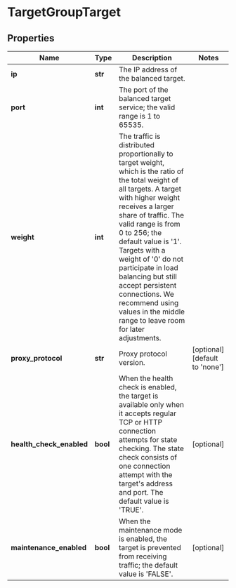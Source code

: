 # TargetGroupTarget

## Properties
| Name | Type | Description | Notes |
| ------------ | ------------- | ------------- | ------------- |
| **ip** | **str** | The IP address of the balanced target. |  |
| **port** | **int** | The port of the balanced target service; the valid range is 1 to 65535. |  |
| **weight** | **int** | The traffic is distributed proportionally to target weight, which is the ratio of the total weight of all targets. A target with higher weight receives a larger share of traffic. The valid range is from 0 to 256; the default value is &#39;1&#39;. Targets with a weight of &#39;0&#39; do not participate in load balancing but still accept persistent connections. We recommend using values in the middle range to leave room for later adjustments. |  |
| **proxy_protocol** | **str** | Proxy protocol version. | [optional] [default to 'none'] |
| **health_check_enabled** | **bool** | When the health check is enabled, the target is available only when it accepts regular TCP or HTTP connection attempts for state checking. The state check consists of one connection attempt with the target&#39;s address and port. The default value is &#39;TRUE&#39;. | [optional]  |
| **maintenance_enabled** | **bool** | When the maintenance mode is enabled, the target is prevented from receiving traffic; the default value is &#39;FALSE&#39;. | [optional]  |


